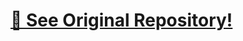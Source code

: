 # [🔗 See Original Repository!](https://github.com/mwahaj36/CL2005-DatabaseSystemsLab-Project-FMDb.git) 

